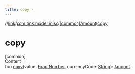 ```yaml
---
title: copy -
---
```

//[link](../../index.md)/[com.tink.model.misc](../index.md)/[[common]Amount](index.md)/[copy](copy.md)



# copy  
[common]  
Content  
fun [copy](copy.md)(value: [ExactNumber](../[common]-exact-number/index.md), currencyCode: [String](https://kotlinlang.org/api/latest/jvm/stdlib/kotlin/-string/index.html)): [Amount](index.md)  



